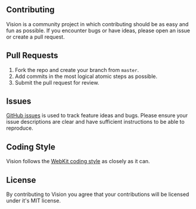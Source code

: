 ## Contributing

Vision is a community project in which contributing should be as easy and fun as possible. If you encounter bugs or have ideas, please open an issue or create a pull request.

## Pull Requests

1. Fork the repo and create your branch from `master`.
2. Add commits in the most logical atomic steps as possible.
3. Submit the pull request for review.

## Issues  
[GitHub issues](https://github.com/piemonte/PBJVision/issues) is used to track feature ideas and bugs. Please ensure your issue descriptions are clear and have sufficient instructions to be able to reproduce.

## Coding Style
Vision follows the [WebKit coding style](http://www.webkit.org/coding/coding-style.html) as closely as it can.

## License
By contributing to Vision you agree that your contributions will be licensed under it's MIT license.
